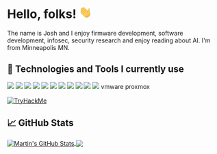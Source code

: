 # Hello, folks! <img src="https://raw.githubusercontent.com/TheeNawMan/theenawman/master/wave.gif" width="30px">

The name is Josh and I enjoy firmware development, software development, infosec, security research and enjoy reading about AI. I'm from Minneapolis MN.

## 🔧 Technologies and Tools I currently use
![](https://img.shields.io/badge/OS-Linux-informational?style=flat&logo=linux&logoColor=white&color=2bbc8a)
![](https://img.shields.io/badge/Code-Python-informational?style=flat&logo=python&logoColor=white&color=2bbc8a)
![](https://img.shields.io/badge/Code-Java-informational?style=flat&logo=java&logoColor=white&color=2bbc8a)
![](https://img.shields.io/badge/Code-JavaScript-informational?style=flat&logo=javascript&logoColor=white&color=2bbc8a)
![](https://img.shields.io/badge/Code-Golang-informational?style=flat&logo=go&logoColor=white&color=2bbc8a)
![](https://img.shields.io/badge/Shell-Bash-informational?style=flat&logo=gnu-bash&logoColor=white&color=2bbc8a)
![](https://img.shields.io/badge/Tools-PostgreSQL-informational?style=flat&logo=postgresql&logoColor=white&color=2bbc8a)
![](https://img.shields.io/badge/Tools-Docker-informational?style=flat&logo=docker&logoColor=white&color=2bbc8a)
![](https://img.shields.io/badge/Tools-Kubernetes-informational?style=flat&logo=kubernetes&logoColor=white&color=2bbc8a)
![](https://img.shields.io/badge/Tools-Red_Hat_OpenShift-informational?style=flat&logo=red-hat-open-shift&logoColor=white&color=2bbc8a)
![](https://img.shields.io/badge/Cloud-Digital_Ocean-informational?style=flat&logo=digitalocean&logoColor=white&color=2bbc8a)
vmware
proxmox

<a href="https://tryhackme.com/p/theenawman"><img align="center" src="https://tryhackme-badges.s3.amazonaws.com/theenawman.png" alt="TryHackMe" /> </a>

## &#x1f4c8; GitHub Stats

<a href="https://github.com/TheeNawMan/theenawman">
  <img align="center" src="https://github-readme-stats.vercel.app/api?username=theenawman&show_icons=true&line_height=27&count_private=true&title_color=ffffff&text_color=c9cacc&icon_color=2bbc8a&bg_color=1d1f21" alt="Martin's GitHub Stats" />
</a>
<a href="https://github.com/TheeNawMan/theenawman">
  <img align="center" src="https://github-readme-stats.vercel.app/api/top-langs/?username=theenawman&hide=java,html&title_color=ffffff&text_color=c9cacc&icon_color=2bbc8a&bg_color=1d1f21" />
</a>

<!--
<a href="https://github.com/MartinHeinz/python-project-blueprint">
  <img align="center" src="https://github-readme-stats.vercel.app/api/pin/?username=MartinHeinz&repo=python-project-blueprint&title_color=ffffff&text_color=c9cacc&icon_color=2bbc8a&bg_color=1d1f21" />
</a>
-->